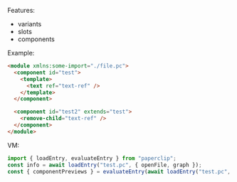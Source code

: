 Features:

- variants
- slots
- components

Example:

```html
<module xmlns:some-import="./file.pc">
  <component id="test">
    <template>
      <text ref="text-ref" />
    </template>
  </component>

  <component id="test2" extends="test">
    <remove-child="text-ref" />
  </component>
</module>
```

VM:

```typescript
import { loadEntry, evaluateEntry } from "paperclip";
const info = await loadEntry("test.pc", { openFile, graph });
const { componentPreviews } = evaluateEntry(await loadEntry("test.pc", { openFile }));
```